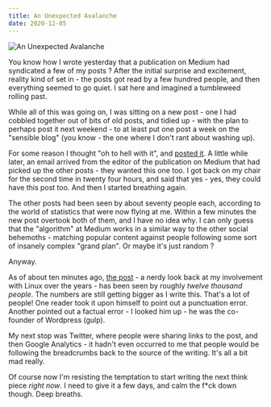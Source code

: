 ```yaml
---
title: An Unexpected Avalanche
date: 2020-12-05
---
```


![An Unexpected Avalanche](https://source.unsplash.com/vP3pnOoCiYE/1600x900)

You know how I wrote yesterday that a publication on Medium had syndicated a few of my posts ? After the initial surprise and excitement, reality kind of set in - the posts got read by a few hundred people, and then everything seemed to go quiet. I sat here and imagined a tumbleweed rolling past.

While all of this was going on, I was sitting on a new post - one I had cobbled together out of bits of old posts, and tidied up - with the plan to perhaps post it next weekend - to at least put one post a week on the "sensible blog" (you know - the one where I don't rant about washing up).

For some reason I thought "oh to hell with it", and [posted it](https://jonbeckett.com/choosing-linux). A little while later, an email arrived from the editor of the publication on Medium that had picked up the other posts - they wanted this one too. I got back on my chair for the second time in twenty four hours, and said that yes - yes, they could have this post too. And then I started breathing again.

The other posts had been seen by about seventy people each, according to the world of statistics that were now flying at me. Within a few minutes the new post overtook both of them, and I have no idea why. I can only guess that the "algorithm" at Medium works in a similar way to the other social behemoths - matching popular content against people following some sort of insanely complex "grand plan". Or maybe it's just random ?

Anyway.

As of about ten minutes ago, [the post](https://medium.com/swlh/choosing-linux-f5c54b0b833f) - a nerdy look back at my involvement with Linux over the years - has been seen by roughly *twelve thousand people*. The numbers are still getting bigger as I write this. That's a lot of people! One reader took it upon himself to point out a punctuation error. Another pointed out a factual error - I looked him up - he was the co-founder of Wordpress (gulp).

My next stop was Twitter, where people were sharing links to the post, and then Google Analytics - it hadn't even occurred to me that people would be following the breadcrumbs back to the source of the writing. It's all a bit mad really.

Of course now I'm resisting the temptation to start writing the next think piece *right now*. I need to give it a few days, and calm the f*ck down though. Deep breaths.
